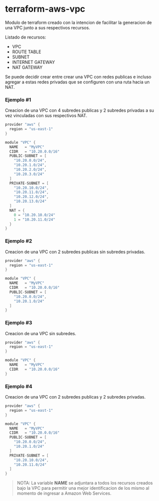 # terraform-aws-vpc

Modulo de terraform creado con la intencion de facilitar la generacion de una VPC junto a sus respectivos recursos.

Listado de recursos:

- VPC
- ROUTE TABLE
- SUBNET
- INTERNET GATEWAY
- NAT GATEWAY

Se puede decidir crear entre crear una VPC con redes publicas e incluso agregar a estas redes privadas que se configuren con una ruta hacia un NAT.

### Ejemplo #1

Creacion de una VPC con 4 subredes publicas y 2 subredes privadas a su vez vinculadas con sus respectivos NAT.

```java
provider "aws" {
  region = "us-east-1"
}

module "VPC" {
  NAME   = "MyVPC"
  CIDR   = "10.20.0.0/16"
  PUBLIC-SUBNET = [
    "10.20.0.0/24",
    "10.20.1.0/24",
    "10.20.2.0/24",
    "10.20.3.0/24"
  ]
  PRIVATE-SUBNET = [
    "10.20.10.0/24",
    "10.20.11.0/24",
    "10.20.12.0/24",
    "10.20.13.0/24"
  ]
  NAT = {
    0 = "10.20.10.0/24"
    1 = "10.20.11.0/24"
  }
}
```

### Ejemplo #2

Creacion de una VPC con 2 subredes publicas sin subredes privadas.

```java
provider "aws" {
  region = "us-east-1"
}

module "VPC" {
  NAME   = "MyVPC"
  CIDR   = "10.20.0.0/16"
  PUBLIC-SUBNET = [
    "10.20.0.0/24",
    "10.20.1.0/24"
  ]
}
```

### Ejemplo #3

Creacion de una VPC sin subredes.

```java
provider "aws" {
  region = "us-east-1"
}

module "VPC" {
  NAME   = "MyVPC"
  CIDR   = "10.20.0.0/16"
}
```

### Ejemplo #4

Creacion de una VPC con 2 subredes publicas y 2 subredes privadas.

```java
provider "aws" {
  region = "us-east-1"
}

module "VPC" {
  NAME   = "MyVPC"
  CIDR   = "10.20.0.0/16"
  PUBLIC-SUBNET = [
    "10.20.0.0/24",
    "10.20.1.0/24"
  ]
  PRIVATE-SUBNET = [
    "10.20.10.0/24",
    "10.20.11.0/24"
  ]
}
```

> NOTA: La variable **NAME** se adjuntara a todos los recursos creados bajo la VPC para permitir una mejor identificacion de los mismo al momento de ingresar a Amazon Web Services.
